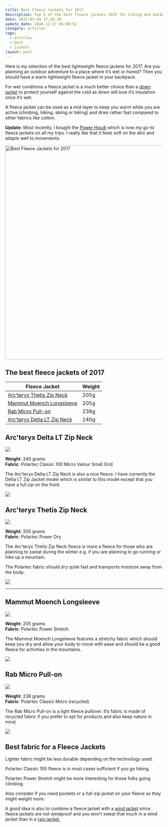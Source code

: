 ```yaml
---
title: Best Fleece Jackets for 2017
description: Top 5 of the best fleece jackets 2015 for hiking and backpacking
date: 2015-03-04 17:20:20
update_date: 2016-12-27 06:00:52
category: articles
tags:
  - articles
  - best
  - jackets
layout: post
---
```


Here is my selection of the best lightweight fleece jackets for 2017.  Are you planning an outdoor adventure to a place where it’s wet or humid? Then you should have a warm lightweight fleece jacket in your backpack.  

For wet conditions a fleece jacket is a much better choice than a [down jacket](http://www.hikeventures.com/best-down-jackets/) to protect yourself against the cold as down will lose it’s insulation once it’s wet.   

A fleece jacket can be used as a mid-layer to keep you warm while you are active (climbing, hiking, skiing or biking) and dries rather fast compared to other fabrics like cotton.  

**Update**: Most recently, I bought the [Power Houdi](http://www.avantlink.com/click.php?tt=cl&mi=10060&pw=150351&url=https%3A%2F%2Fwww.backcountry.com%2Fhoudini-power-houdi-full-zip-hooded-fleece-sweatshirt-mens) which is now my go-to fleece jackets on all my trips. I really like that it feels soft on the skin and adapts well to movements.  

<a data-flickr-embed="true"  href="https://www.flickr.com/photos/90204224@N07/30599065514/in/photolist-NBWd85-NBWdpC-PGnS2B-NBWekf-PDJ1Eh-Dv2uSF-E1hZc9-EjbrxT-EgXSbQ-tg14Q2-t3DXr8-t2MuH9-t2LbQW-sdZym3-sec6c8-taL9R1-sTru6W-sTq9hY-sTrvww-sTy6fR-sebeM6-taZSRR-sTpojY-sebpWz-t8FgSm-t8Fenm-sTxnjB-t8FiiN-sTy6CV-t8F1NU-tb1bye-sTxzdB-sTr9gW-tb3Ehx-sdZRVb-sTri2G-taL1TN-sTq5Jq-tb1DEP-sTrrNj-se19pJ-sTy5sZ-sTrwSs-sTrseQ-rbRFq6-pUo8mD-pUdSgn-pBY4wH-pUoXBr-pC1VP1" title="Best Fleece Jackets for 2017"><img src="https://c3.staticflickr.com/6/5609/30599065514_5e5ff0a8cd_b.jpg" width="1024" height="683" alt="Best Fleece Jackets for 2017"></a><script async src="//embedr.flickr.com/assets/client-code.js" charset="utf-8"></script>  

<!--more-->

## The best fleece jackets of 2017

<div class="table-responsive">  
      <table class="table table-hover table-bordered list_items">  
        <thead>  
             <tr>  
                <th>Fleece Jacket</th><th>Weight</th>  
             </tr>  
        </thead>  
        <tbody>  
        <tr>  
          <td><a href="http://amzn.to/2dBJvs1" target="_blank" rel="nofollow">Arc'teryx Thetis Zip Neck</a></td><td>205g</td>  
        </tr>  
        <tr>  
          <td><a href="http://amzn.to/2eTDybV" target="_blank" rel="nofollow">Mammut Moench Longsleeve</a></td><td>205g</td>  
        </tr>  
        <tr>  
          <td><a href="http://amzn.to/2elW3qj" target="_blank" rel="nofollow">Rab Micro Pull-on</a></td><td>238g</td>  
        </tr>  
        <tr>  
          <td><a href="http://amzn.to/2evRjuo" target="_blank" rel="nofollow">Arc'teryx Delta LT Zip Neck</a></td><td>240g</td>  
        </tr>  
        </tbody>  
  </table>  
</div>

## Arc'teryx Delta LT Zip Neck

<a href="http://www.amazon.com/gp/product/B00GW7ZQG8/ref=as_li_tl?ie=UTF8&camp=1789&creative=9325&creativeASIN=B00GW7ZQG8&linkCode=as2&tag=hikeve-20&linkId=TWGUKPE3JX4IKWXK" rel="nofollow"><img border="0" src="http://ws-na.amazon-adsystem.com/widgets/q?_encoding=UTF8&ASIN=B00GW7ZQG8&Format=_SL250_&ID=AsinImage&MarketPlace=US&ServiceVersion=20070822&WS=1&tag=hikeve-20" ></a><img src="http://ir-na.amazon-adsystem.com/e/ir?t=hikeve-20&l=as2&o=1&a=B00GW7ZQG8" width="1" height="1" border="0" alt="Arc'teryx Delta LT Zip Neck" style="border:none !important; margin:0px !important;" />  

**Weight**: 240 grams  
**Fabric**: Polartec Classic 100 Micro Velour Small Grid  

The Arc’teryx Delta LT Zip Neck is also a nice fleece. I have currently the Delta LT Zip Jacket model which is similar to this model except that you have a full zip on the front.  

<a href="http://www.amazon.com/gp/product/B00GW7ZQG8/ref=as_li_tl?ie=UTF8&camp=1789&creative=9325&creativeASIN=B00GW7ZQG8&linkCode=as2&tag=hikeve-20&linkId=TWGUKPE3JX4IKWXK" rel="nofollow"><img src="http://www.hikeventures.com/buy.gif"></a>

## Arc'teryx Thetis Zip Neck

<a href="http://www.amazon.com/gp/product/B00GW7XOMQ/ref=as_li_tl?ie=UTF8&camp=1789&creative=9325&creativeASIN=B00GW7XOMQ&linkCode=as2&tag=hikeve-20&linkId=KYPIGZUYHRQY4JNT" rel="nofollow"><img border="0" src="http://ws-na.amazon-adsystem.com/widgets/q?_encoding=UTF8&ASIN=B00GW7XOMQ&Format=_SL250_&ID=AsinImage&MarketPlace=US&ServiceVersion=20070822&WS=1&tag=hikeve-20" ></a><img src="http://ir-na.amazon-adsystem.com/e/ir?t=hikeve-20&l=as2&o=1&a=B00GW7XOMQ" width="1" height="1" border="0" alt="Arc'teryx Thetis Zip Neck" style="border:none !important; margin:0px !important;" />  

**Weight**: 205 grams  
**Fabric**: Polartec Power Dry  

The Arc’teryx Thetis Zip Neck fleece is more a fleece for those who are planning to sweat during the winter e.g. if you are planning to go running or hike up a mountain.   

The Polartec fabric should dry quite fast and transports moisture away from the body.  

<a href="http://www.amazon.com/gp/product/B00GW7XOMQ/ref=as_li_tl?ie=UTF8&camp=1789&creative=9325&creativeASIN=B00GW7XOMQ&linkCode=as2&tag=hikeve-20&linkId=KYPIGZUYHRQY4JNT" rel="nofollow"><img src="http://www.hikeventures.com/buy.gif"></a>  

<hr>

## Mammut Moench Longsleeve

<a href="http://www.amazon.com/gp/product/B005JWKXC4/ref=as_li_tl?ie=UTF8&camp=1789&creative=9325&creativeASIN=B005JWKXC4&linkCode=as2&tag=hikeve-20&linkId=AM7UMWDALROAZGHE" rel="nofollow"><img border="0" src="http://ws-na.amazon-adsystem.com/widgets/q?_encoding=UTF8&ASIN=B005JWKXC4&Format=_SL250_&ID=AsinImage&MarketPlace=US&ServiceVersion=20070822&WS=1&tag=hikeve-20" ></a><img src="http://ir-na.amazon-adsystem.com/e/ir?t=hikeve-20&l=as2&o=1&a=B005JWKXC4" width="1" height="1" border="0" alt="Mammut Moench Longsleeve" style="border:none !important; margin:0px !important;" />  

**Weight**: 205 grams  
**Fabric**: Polartec Power Stretch  

The Mammut Moench Longsleeve features a stretchy fabric which should keep you dry and allow your body to move with ease and should be a good fleece for activities in the mountains.  

<a href="http://www.amazon.com/gp/product/B005JWKXC4/ref=as_li_tl?ie=UTF8&camp=1789&creative=9325&creativeASIN=B005JWKXC4&linkCode=as2&tag=hikeve-20&linkId=AM7UMWDALROAZGHE" rel="nofollow"><img src="http://www.hikeventures.com/buy.gif"></a>

## Rab Micro Pull-on

<a  href="http://www.amazon.com/gp/product/B00MVV2BDK/ref=as_li_tl?ie=UTF8&camp=1789&creative=9325&creativeASIN=B00MVV2BDK&linkCode=as2&tag=hikeve-20&linkId=O35AIPYX5EH2BEVJ" rel="nofollow"><img border="0" src="http://ws-na.amazon-adsystem.com/widgets/q?_encoding=UTF8&ASIN=B00MVV2BDK&Format=_SL250_&ID=AsinImage&MarketPlace=US&ServiceVersion=20070822&WS=1&tag=hikeve-20" ></a><img src="http://ir-na.amazon-adsystem.com/e/ir?t=hikeve-20&l=as2&o=1&a=B00MVV2BDK" width="1" height="1" border="0" alt="Rab Micro Pull-on" style="border:none !important; margin:0px !important;" />  

**Weight**: 238 grams  
**Fabric**: Polartec Classic Micro (recycled)  

The Rab Micro Pull-on is a light fleece pullover. It’s fabric is made of recycled fabric if you prefer to opt for products and also keep nature in mind.  

<a href="http://www.amazon.com/gp/product/B00MVV2BDK/ref=as_li_tl?ie=UTF8&camp=1789&creative=9325&creativeASIN=B00MVV2BDK&linkCode=as2&tag=hikeve-20&linkId=O35AIPYX5EH2BEVJ" rel="nofollow"><img src="http://www.hikeventures.com/buy.gif"></a>

## Best fabric for a Fleece Jackets

Lighter fabric might be less durable depending on the technology used.   

Polartec Classic 100 fleece is in most cases sufficient if you go hiking.   

Polartec Power Stretch might be more interesting for those folks going climbing.   

Also consider if you need pockets or a full-zip jacket on your fleece as they might weight more.  

A good idea is also to combine a fleece jacket with a [wind jacket](http://www.hikeventures.com/best-windjackets/) since fleece jackets are not windproof and you won’t sweat that much in a wind jacket than in a [rain jacket.](http://www.hikeventures.com/rain-jackets-2017/)
